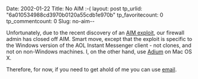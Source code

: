 Date: 2002-01-22
Title: No AIM :-(
layout: post
tp_urlid: "6a010534988cd3970b0120a55cdb1e970b"
tp_favoritecount: 0
tp_commentcount: 0
Slug: no-aim--

Unfortunately, due to the recent discovery of an <a href="http://www.w00w00.org/advisories/aim.html">AIM exploit</a>, our firewall admin has closed off AIM. Smart move, except that the exploit is specific to the Windows version of the AOL Instant Messenger client - not clones, and not on non-Windows machines. I, on the other hand, use <a href="http://homepage.mac.com/adamiser/Adium/">Adium</a> on Mac OS X.<p>

Therefore, for now, if you need to get ahold of me you can use <a href="mailto:steve@redmonk.net">email</a>.</p>
